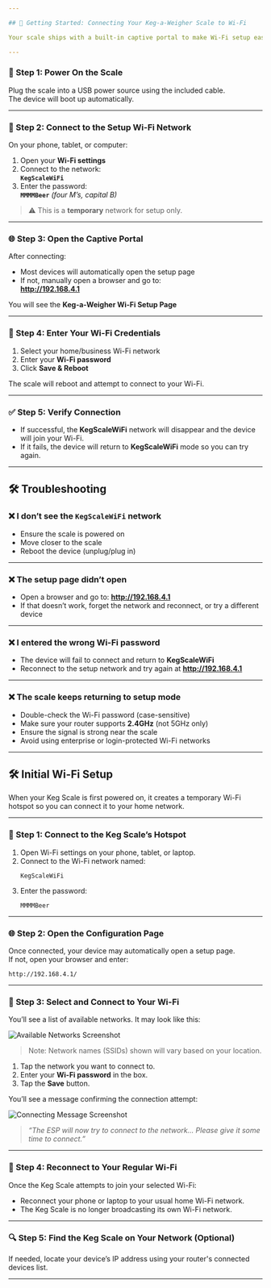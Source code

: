 ```yaml
---

## 📶 Getting Started: Connecting Your Keg-a-Weigher Scale to Wi-Fi

Your scale ships with a built-in captive portal to make Wi-Fi setup easy.

---
```


### 🔌 Step 1: Power On the Scale

Plug the scale into a USB power source using the included cable.  
The device will boot up automatically.

---

### 📡 Step 2: Connect to the Setup Wi-Fi Network

On your phone, tablet, or computer:

1. Open your **Wi-Fi settings**
2. Connect to the network:  
   **`KegScaleWiFi`**
3. Enter the password:  
   **`MMMMBeer`**  _(four M’s, capital B)_

> ⚠️ This is a **temporary** network for setup only.

---

### 🌐 Step 3: Open the Captive Portal

After connecting:

- Most devices will automatically open the setup page
- If not, manually open a browser and go to:  
  **http://192.168.4.1**

You will see the **Keg-a-Weigher Wi-Fi Setup Page**

---

### 📲 Step 4: Enter Your Wi-Fi Credentials

1. Select your home/business Wi-Fi network
2. Enter your **Wi-Fi password**
3. Click **Save & Reboot**

The scale will reboot and attempt to connect to your Wi-Fi.

---

### ✅ Step 5: Verify Connection

- If successful, the **KegScaleWiFi** network will disappear and the device will join your Wi-Fi.
- If it fails, the device will return to **KegScaleWiFi** mode so you can try again.

---

## 🛠️ Troubleshooting

### ❌ I don’t see the `KegScaleWiFi` network

- Ensure the scale is powered on
- Move closer to the scale
- Reboot the device (unplug/plug in)

---

### ❌ The setup page didn’t open

- Open a browser and go to: **http://192.168.4.1**
- If that doesn’t work, forget the network and reconnect, or try a different device

---

### ❌ I entered the wrong Wi-Fi password

- The device will fail to connect and return to **KegScaleWiFi**
- Reconnect to the setup network and try again at **http://192.168.4.1**

---

### ❌ The scale keeps returning to setup mode

- Double-check the Wi-Fi password (case-sensitive)
- Make sure your router supports **2.4GHz** (not 5GHz only)
- Ensure the signal is strong near the scale
- Avoid using enterprise or login-protected Wi-Fi networks

---

## 🛠️ Initial Wi-Fi Setup

When your Keg Scale is first powered on, it creates a temporary Wi-Fi hotspot so you can connect it to your home network.

---

### 📶 Step 1: Connect to the Keg Scale’s Hotspot
1. Open Wi-Fi settings on your phone, tablet, or laptop.
2. Connect to the Wi-Fi network named:
   ```
   KegScaleWiFi
   ```
3. Enter the password:
   ```
   MMMMBeer
   ```

---

### 🌐 Step 2: Open the Configuration Page
Once connected, your device may automatically open a setup page.  
If not, open your browser and enter:
```
http://192.168.4.1/
```

---

### 🧭 Step 3: Select and Connect to Your Wi-Fi

You’ll see a list of available networks. It may look like this:

![Available Networks Screenshot](images/step3-networks.png)

> Note: Network names (SSIDs) shown will vary based on your location.

1. Tap the network you want to connect to.
2. Enter your **Wi-Fi password** in the box.
3. Tap the **Save** button.

You’ll see a message confirming the connection attempt:

![Connecting Message Screenshot](images/step3-connecting.png)

> *“The ESP will now try to connect to the network… Please give it some time to connect.”*

---

### 🔄 Step 4: Reconnect to Your Regular Wi-Fi

Once the Keg Scale attempts to join your selected Wi-Fi:
- Reconnect your phone or laptop to your usual home Wi-Fi network.
- The Keg Scale is no longer broadcasting its own Wi-Fi network.

---

### 🔍 Step 5: Find the Keg Scale on Your Network (Optional)

If needed, locate your device’s IP address using your router's connected devices list.

---

